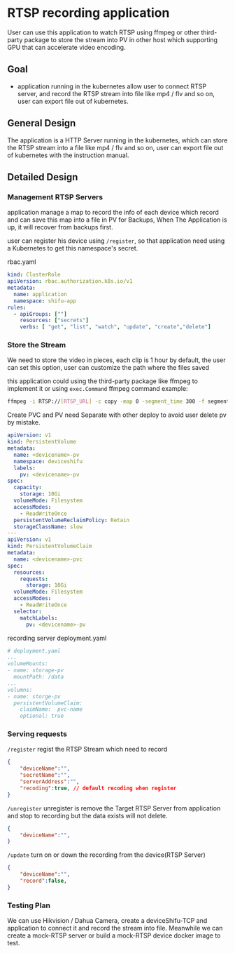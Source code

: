 # RTSP recording application 

User can use this application to watch RTSP using ffmpeg or other third-party package to store the stream into PV in other host which supporting GPU that can accelerate video encoding.

## Goal

- application running in the kubernetes allow user to connect RTSP server, and record the RTSP stream into file like mp4 / flv and so on, user can export file out of kubernetes.

## General Design

The application is a HTTP Server running in the kubernetes, which can store the RTSP stream into a file like mp4 / flv and so on, user can export file out of kubernetes with the instruction manual.



## Detailed Design

### Management RTSP Servers

application manage a map to record the info of each device which record and can save this map into a file in PV for Backups, When The Application is up, it will recover from backups first.

user can register his device using `/register`, so that application need using a Kubernetes to get this namespace's secret.

rbac.yaml
```yaml
kind: ClusterRole
apiVersion: rbac.authorization.k8s.io/v1
metadata:
  name: application
  namespace: shifu-app
rules:
  - apiGroups: [""]
    resources: ["secrets"]
    verbs: [ "get", "list", "watch", "update", "create","delete"]
```

### Store the Stream

We need to store the video in pieces, each clip is 1 hour by default, the user can set this option, user can customize the path where the files saved

this application could using the third-party package like ffmpeg to implement it or using `exec.Command`
ffmpeg command example:
```bash
ffmpeg -i RTSP://[RTSP_URL] -c copy -map 0 -segment_time 300 -f segment video/output%03d.mp4
```

Create PVC and PV need Separate with other deploy to avoid user delete pv by mistake. 
```yaml
apiVersion: v1
kind: PersistentVolume
metadata:
  name: <devicename>-pv
  namespace: deviceshifu
  labels:
    pv: <devicename>-pv
spec:
  capacity:
    storage: 10Gi
  volumeMode: Filesystem
  accessModes:
    - ReadWriteOnce
  persistentVolumeReclaimPolicy: Retain
  storageClassName: slow
---
apiVersion: v1
kind: PersistentVolumeClaim
metadata:
  name: <devicename>-pvc
spec:
  resources:
    requests:
      storage: 10Gi
  volumeMode: Filesystem
  accessModes:
    - ReadWriteOnce
  selector:
    matchLabels:
      pv: <devicename>-pv
```
recording server deployment.yaml
```yaml
# deployment.yaml
...
volumeMounts:
- name: storage-pv
  mountPath: /data
...
volumns:
- name: storge-pv
  persistentVolumeClaim:
    claimName:  pvc-name
    optional: true
```

### Serving requests

`/register` regist the RTSP Stream which need to record
```json
{
    "deviceName":"",
    "secretName":"",
    "serverAddress":"",
    "recoding":true, // default recoding when register
}
```

`/unregister` unregister is remove the Target RTSP Server from application and stop to recording but the data exists will not delete.
```json
{
    "deviceName":"",
}
```

`/update` turn on or down the recording from the device(RTSP Server)
```json
{
    "deviceName":"",
    "record":false,
}
```


### Testing Plan

We can use Hikvision / Dahua Camera, create a deviceShifu-TCP and application to connect it and record the stream into file. Meanwhile we can create a mock-RTSP server or build a mock-RTSP device docker image to test.
